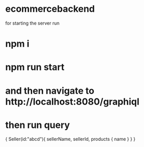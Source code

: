 # ecommercebackend
for starting the server run 
# npm i 
# npm run start
# and then navigate to http://localhost:8080/graphiql

# then run query
{
  Seller(id:"abcd"){
    sellerName,
    sellerId,
    products {
      name
    }
  }
}
